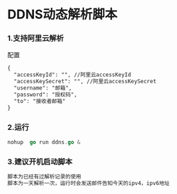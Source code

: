 # DDNS动态解析脚本

### 1.支持阿里云解析
配置
```txt
{
  "accessKeyId": "", //阿里云accessKeyId
  "accessKeySecret": "", //阿里云accessKeySecret
  "username": "邮箱",
  "password": "授权码",
  "to": "接收者邮箱"
}
```



### 2.运行
```go
nohup  go run ddns.go &
```

### 3.建议开机启动脚本
```txt
脚本为已经有过解析记录的使用
脚本为一天解析一次，运行时会发送邮件告知今天的ipv4，ipv6地址
```


